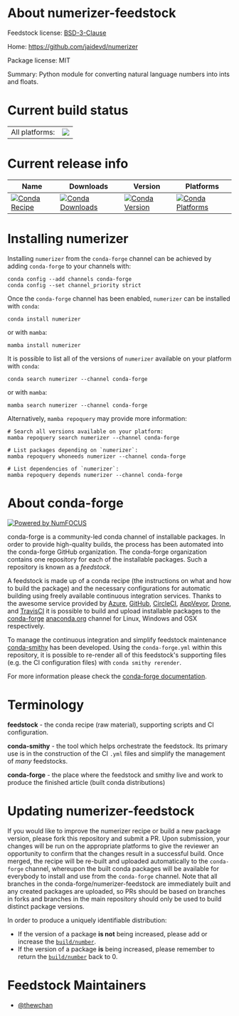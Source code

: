 About numerizer-feedstock
=========================

Feedstock license: [BSD-3-Clause](https://github.com/conda-forge/numerizer-feedstock/blob/main/LICENSE.txt)

Home: https://github.com/jaidevd/numerizer

Package license: MIT

Summary: Python module for converting natural language numbers into ints and floats.

Current build status
====================


<table><tr><td>All platforms:</td>
    <td>
      <a href="https://dev.azure.com/conda-forge/feedstock-builds/_build/latest?definitionId=16889&branchName=main">
        <img src="https://dev.azure.com/conda-forge/feedstock-builds/_apis/build/status/numerizer-feedstock?branchName=main">
      </a>
    </td>
  </tr>
</table>

Current release info
====================

| Name | Downloads | Version | Platforms |
| --- | --- | --- | --- |
| [![Conda Recipe](https://img.shields.io/badge/recipe-numerizer-green.svg)](https://anaconda.org/conda-forge/numerizer) | [![Conda Downloads](https://img.shields.io/conda/dn/conda-forge/numerizer.svg)](https://anaconda.org/conda-forge/numerizer) | [![Conda Version](https://img.shields.io/conda/vn/conda-forge/numerizer.svg)](https://anaconda.org/conda-forge/numerizer) | [![Conda Platforms](https://img.shields.io/conda/pn/conda-forge/numerizer.svg)](https://anaconda.org/conda-forge/numerizer) |

Installing numerizer
====================

Installing `numerizer` from the `conda-forge` channel can be achieved by adding `conda-forge` to your channels with:

```
conda config --add channels conda-forge
conda config --set channel_priority strict
```

Once the `conda-forge` channel has been enabled, `numerizer` can be installed with `conda`:

```
conda install numerizer
```

or with `mamba`:

```
mamba install numerizer
```

It is possible to list all of the versions of `numerizer` available on your platform with `conda`:

```
conda search numerizer --channel conda-forge
```

or with `mamba`:

```
mamba search numerizer --channel conda-forge
```

Alternatively, `mamba repoquery` may provide more information:

```
# Search all versions available on your platform:
mamba repoquery search numerizer --channel conda-forge

# List packages depending on `numerizer`:
mamba repoquery whoneeds numerizer --channel conda-forge

# List dependencies of `numerizer`:
mamba repoquery depends numerizer --channel conda-forge
```


About conda-forge
=================

[![Powered by
NumFOCUS](https://img.shields.io/badge/powered%20by-NumFOCUS-orange.svg?style=flat&colorA=E1523D&colorB=007D8A)](https://numfocus.org)

conda-forge is a community-led conda channel of installable packages.
In order to provide high-quality builds, the process has been automated into the
conda-forge GitHub organization. The conda-forge organization contains one repository
for each of the installable packages. Such a repository is known as a *feedstock*.

A feedstock is made up of a conda recipe (the instructions on what and how to build
the package) and the necessary configurations for automatic building using freely
available continuous integration services. Thanks to the awesome service provided by
[Azure](https://azure.microsoft.com/en-us/services/devops/), [GitHub](https://github.com/),
[CircleCI](https://circleci.com/), [AppVeyor](https://www.appveyor.com/),
[Drone](https://cloud.drone.io/welcome), and [TravisCI](https://travis-ci.com/)
it is possible to build and upload installable packages to the
[conda-forge](https://anaconda.org/conda-forge) [anaconda.org](https://anaconda.org/)
channel for Linux, Windows and OSX respectively.

To manage the continuous integration and simplify feedstock maintenance
[conda-smithy](https://github.com/conda-forge/conda-smithy) has been developed.
Using the ``conda-forge.yml`` within this repository, it is possible to re-render all of
this feedstock's supporting files (e.g. the CI configuration files) with ``conda smithy rerender``.

For more information please check the [conda-forge documentation](https://conda-forge.org/docs/).

Terminology
===========

**feedstock** - the conda recipe (raw material), supporting scripts and CI configuration.

**conda-smithy** - the tool which helps orchestrate the feedstock.
                   Its primary use is in the construction of the CI ``.yml`` files
                   and simplify the management of *many* feedstocks.

**conda-forge** - the place where the feedstock and smithy live and work to
                  produce the finished article (built conda distributions)


Updating numerizer-feedstock
============================

If you would like to improve the numerizer recipe or build a new
package version, please fork this repository and submit a PR. Upon submission,
your changes will be run on the appropriate platforms to give the reviewer an
opportunity to confirm that the changes result in a successful build. Once
merged, the recipe will be re-built and uploaded automatically to the
`conda-forge` channel, whereupon the built conda packages will be available for
everybody to install and use from the `conda-forge` channel.
Note that all branches in the conda-forge/numerizer-feedstock are
immediately built and any created packages are uploaded, so PRs should be based
on branches in forks and branches in the main repository should only be used to
build distinct package versions.

In order to produce a uniquely identifiable distribution:
 * If the version of a package **is not** being increased, please add or increase
   the [``build/number``](https://docs.conda.io/projects/conda-build/en/latest/resources/define-metadata.html#build-number-and-string).
 * If the version of a package **is** being increased, please remember to return
   the [``build/number``](https://docs.conda.io/projects/conda-build/en/latest/resources/define-metadata.html#build-number-and-string)
   back to 0.

Feedstock Maintainers
=====================

* [@thewchan](https://github.com/thewchan/)

